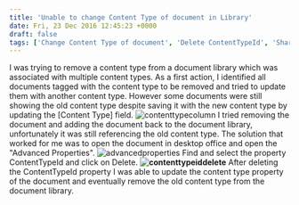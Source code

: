 ```yaml
---
title: 'Unable to change Content Type of document in Library'
date: Fri, 23 Dec 2016 12:45:23 +0000
draft: false
tags: ['Change Content Type of document', 'Delete ContentTypeId', 'SharePoint', 'SharePoint 2013']
---
```


I was trying to remove a content type from a document library which was associated with multiple content types. As a first action, I identified all documents tagged with the content type to be removed and tried to update them with another content type. However some documents were still showing the old content type despite saving it with the new content type by updating the \[Content Type\] field. ![contenttypecolumn](https://reshmeeauckloo.files.wordpress.com/2016/12/contenttypecolumn.png) I tried removing the document and adding the document back to the document library, unfortunately it was still referencing the old content type. The solution that worked for me was to open the document in desktop office and open the "Advanced Properties". ![advancedproperties](https://reshmeeauckloo.files.wordpress.com/2016/12/advancedproperties.png) Find and select the property ContentTypeId and click on Delete. **![contenttypeiddelete](https://reshmeeauckloo.files.wordpress.com/2016/12/contenttypeiddelete.png)** After deleting the ContentTypeId property I was able to update the content type property of the document and eventually remove the old content type from the document library.